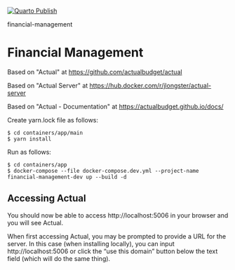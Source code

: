 [![Quarto Publish](https://github.com/vanHeemstraSystems/financial-management/actions/workflows/publish.yml/badge.svg)](https://github.com/vanHeemstraSystems/financial-management/actions/workflows/publish.yml)

financial-management
# Financial Management

Based on "Actual" at https://github.com/actualbudget/actual

Based on "Actual Server" at https://hub.docker.com/r/jlongster/actual-server

Based on "Actual - Documentation" at https://actualbudget.github.io/docs/

Create yarn.lock file as follows:

```
$ cd containers/app/main
$ yarn install
```

Run as follows:

```
$ cd containers/app
$ docker-compose --file docker-compose.dev.yml --project-name financial-management-dev up --build -d
```

## Accessing Actual
You should now be able to access http://localhost:5006 in your browser and you will see Actual.

When first accessing Actual, you may be prompted to provide a URL for the server. In this case (when installing locally), you can input http://localhost:5006 or click the “use this domain” button below the text field (which will do the same thing).
